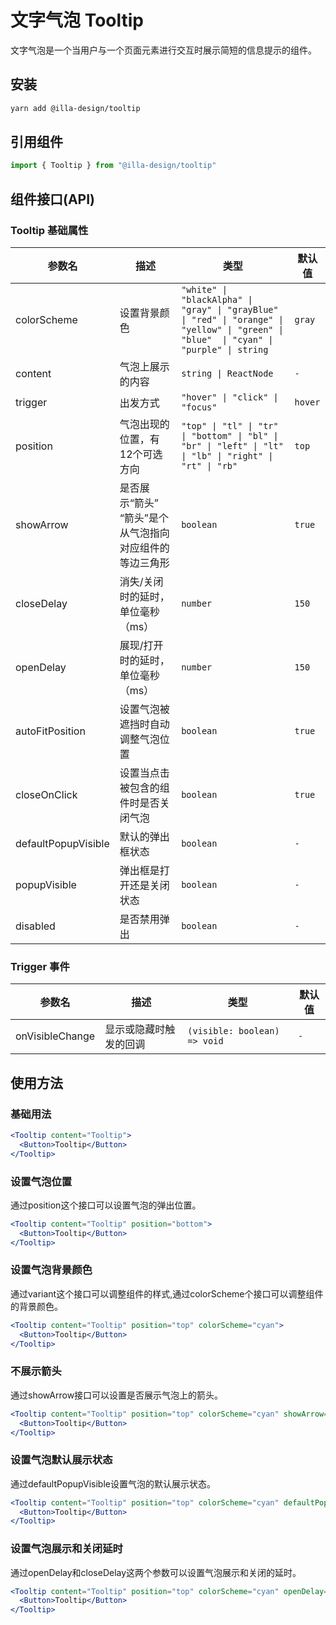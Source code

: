 # 文字气泡 Tooltip

文字气泡是一个当用户与一个页面元素进行交互时展示简短的信息提示的组件。

## 安装

```bash
yarn add @illa-design/tooltip
```

## 引用组件

```jsx
import { Tooltip } from "@illa-design/tooltip"
```

## 组件接口(API)

### Tooltip 基础属性

| 参数名              | 描述                                                    | 类型                                                         | 默认值  |
| ------------------- | ------------------------------------------------------- | ------------------------------------------------------------ | ------- |
| colorScheme         | 设置背景颜色                                            | `"white" \| "blackAlpha" \| "gray" \| "grayBlue" \| "red" \| "orange" \| "yellow" \| "green" \| "blue"  \| "cyan" \| "purple" \| string` | `gray`  |
| content             | 气泡上展示的内容                                        | `string \| ReactNode`                                        | `-`     |
| trigger             | 出发方式                                                | `"hover" \| "click" \| "focus"`                              | `hover` |
| position            | 气泡出现的位置，有12个可选方向                          | `"top" \| "tl" \| "tr" \| "bottom" \| "bl" \| "br" \| "left" \| "lt" \| "lb" \| "right" \| "rt" \| "rb"` | `top`   |
| showArrow           | 是否展示“箭头” “箭头”是个从气泡指向对应组件的等边三角形 | `boolean`                                                    | `true`  |
| closeDelay          | 消失/关闭时的延时，单位毫秒（ms）                       | `number`                                                     | `150`   |
| openDelay           | 展现/打开时的延时，单位毫秒（ms）                       | `number`                                                     | `150`   |
| autoFitPosition     | 设置气泡被遮挡时自动调整气泡位置                        | `boolean`                                                    | `true`  |
| closeOnClick        | 设置当点击被包含的组件时是否关闭气泡                    | `boolean`                                                    | `true`  |
| defaultPopupVisible | 默认的弹出框状态                                        | `boolean`                                                    | `-`     |
| popupVisible        | 弹出框是打开还是关闭状态                                | `boolean`                                                    | `-`     |
| disabled            | 是否禁用弹出                                            | `boolean`                                                    | `-`     |

### Trigger 事件

| 参数名          | 描述                   | 类型                         | 默认值 |
| --------------- | ---------------------- | ---------------------------- | ------ |
| onVisibleChange | 显示或隐藏时触发的回调 | `(visible: boolean) => void` | `-`    |



## 使用方法

### 基础用法

```jsx
<Tooltip content="Tooltip">
  <Button>Tooltip</Button>
</Tooltip>
```

### 设置气泡位置

通过position这个接口可以设置气泡的弹出位置。

```jsx
<Tooltip content="Tooltip" position="bottom">
  <Button>Tooltip</Button>
</Tooltip>
```

### 设置气泡背景颜色

通过variant这个接口可以调整组件的样式,通过colorScheme个接口可以调整组件的背景颜色。

```jsx
<Tooltip content="Tooltip" position="top" colorScheme="cyan">
  <Button>Tooltip</Button>
</Tooltip>
```

### 不展示箭头

通过showArrow接口可以设置是否展示气泡上的箭头。

```jsx
<Tooltip content="Tooltip" position="top" colorScheme="cyan" showArrow={false}>
  <Button>Tooltip</Button>
</Tooltip>
```

### 设置气泡默认展示状态

通过defaultPopupVisible设置气泡的默认展示状态。

```jsx
<Tooltip content="Tooltip" position="top" colorScheme="cyan" defaultPopupVisible>
  <Button>Tooltip</Button>
</Tooltip>
```

### 设置气泡展示和关闭延时

通过openDelay和closeDelay这两个参数可以设置气泡展示和关闭的延时。

```jsx
<Tooltip content="Tooltip" position="top" colorScheme="cyan" openDelay={1000} closeDelay={1000}>
  <Button>Tooltip</Button>
</Tooltip>
```
